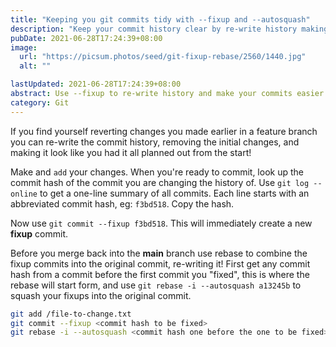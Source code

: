 ```yaml
---
title: "Keeping you git commits tidy with --fixup and --autosquash"
description: "Keep your commit history clear by re-write history making the commits easier to follow."
pubDate: 2021-06-28T17:24:39+08:00
image:
  url: "https://picsum.photos/seed/git-fixup-rebase/2560/1440.jpg"
  alt: ""

lastUpdated: 2021-06-28T17:24:39+08:00
abstract: Use --fixup to re-write history and make your commits easier to follow.
category: Git
---
```


If you find yourself reverting changes you made earlier in a feature branch you can re-write the commit history, removing the initial changes, and making it look like you had it all planned out from the start!

Make and `add` your changes. When you're ready to commit, look up the commit hash of the commit you are changing the history of. Use `git log --online` to get a one-line summary of all commits. Each line starts with an abbreviated commit hash, eg: `f3bd518`. Copy the hash.

Now use `git commit --fixup f3bd518`. This will immediately create a new **fixup** commit.

Before you merge back into the **main** branch use rebase to combine the fixup commits into the original commit, re-writing it! First get any commit hash from a commit before the first commit you "fixed", this is where the rebase will start form, and use `git rebase -i --autosquash a13245b` to squash your fixups into the original commit.

```bash
git add /file-to-change.txt
git commit --fixup <commit hash to be fixed>
git rebase -i --autosquash <commit hash one before the one to be fixed>
```
